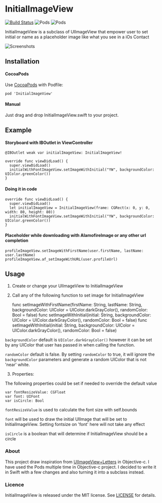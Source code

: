 # InitialImageView
[![Build Status](https://www.bitrise.io/app/95edfdbff10fffa5.svg?token=oU7Up6bkcm2FEzk6kb_DVA&branch=master)](https://www.bitrise.io/app/95edfdbff10fffa5)  ![Pods](https://img.shields.io/cocoapods/v/InitialImageView.svg?style=flat)  ![Pods](https://img.shields.io/cocoapods/l/InitialImageView.svg?style=flat)

InitialImageView is a subclass of UIImageView that empower user to set initial or name as a placeholder image like what you see in a iOs Contact

![Screenshots](http://i.imgur.com/jVVa8Bm.png)

## Installation

#### CocoaPods
Use [CocoaPods](https://cocoapods.org) with Podfile:

    pod 'InitialImageView'

#### Manual
Just drag and drop InitialImageView.swift to your project.

## Example

#### Storyboard with IBOutlet in ViewController

    @IBOutlet weak var initialImageView: InitialImageView!

    override func viewDidLoad() {
      super.viewDidLoad()
      initialWithFontImageView.setImageWithInitial("YW", backgroundColor: UIColor.greenColor())
    }

#### Doing it in code

    override func viewDidLoad() {
      super.viewDidLoad()
      let initialImageView = InitialImageView(frame: CGRect(x: 0, y: 0, width: 80, height: 80))
      initialWithFontImageView.setImageWithInitial("YW", backgroundColor: UIColor.greenColor())
    }

#### Placeholder while downloading with AlamofireImage or any other url completion

    profileImageView.setImageWithFirstName(user.firstName, lastName: user.lastName)
    profileImageView.af_setImageWithURL(user.profileUrl)

## Usage

1) Create or change your UIImageView to InitialImageView

2) Call any of the following function to set image for InitialImageView

    func setImageWithFirstName(firstName: String, lastName: String, backgroundColor: UIColor = UIColor.darkGrayColor(), randomColor: Bool = false)
    func setImageWithInitial(initial: String, backgroundColor: UIColor = UIColor.darkGrayColor(), randomColor: Bool = false)
    func setImageWithInitial(initial: String, backgroundColor: UIColor = UIColor.darkGrayColor(), randomColor: Bool = false)

`backgroundColor` default is `UIColor.darkGrayColor()` however it can be set by any UIColor that user has passed in when calling the function.

`randomColor` default is false. By setting `randomColor` to true, it will ignore the `backgroundColor` parameters and generate a random UIColor that is not 'near' white.

3) Properties:

The following properties could be set if needed to override the default value

    var fontResizeValue: CGFloat
    var font: UIFont
    var isCircle: Bool

`fontResizeValue` is used to calculate the font size with self.bounds

`font` will be used to draw the initial UIImage that will be set to InitialImageView. Setting fontsize on 'font' here will not take any effect

`isCircle` is a boolean that will determine if InitialImageView should be a circle

### About

This project draw inspiration from [UIImageView+Letters](https://github.com/bachonk/UIImageView-Letters) in Objective-c. I have used the Pods multiple time in Objective-c project. I decided to write it in Swift with a few changes and also turning it into a subclass instead.

### Licence

InitialImageView is released under the MIT license.
See [LICENSE](./LICENSE) for details.
